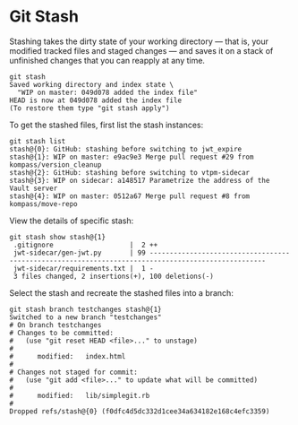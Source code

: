 # Git Stash
Stashing takes the dirty state of your working directory — that is, your modified tracked files and staged changes — and saves it on a stack of unfinished changes that you can reapply at any time.

```
git stash
Saved working directory and index state \
  "WIP on master: 049d078 added the index file"
HEAD is now at 049d078 added the index file
(To restore them type "git stash apply")
```

To get the stashed files, first list the stash instances:

```
git stash list
stash@{0}: GitHub: stashing before switching to jwt_expire
stash@{1}: WIP on master: e9ac9e3 Merge pull request #29 from kompass/version_cleanup
stash@{2}: GitHub: stashing before switching to vtpm-sidecar
stash@{3}: WIP on sidecar: a148517 Parametrize the address of the Vault server
stash@{4}: WIP on master: 0512a67 Merge pull request #8 from kompass/move-repo
```

View the details of specific stash:
```
git stash show stash@{1}
 .gitignore                   |  2 ++
 jwt-sidecar/gen-jwt.py       | 99 ---------------------------------------------------------------------------------------------------
 jwt-sidecar/requirements.txt |  1 -
 3 files changed, 2 insertions(+), 100 deletions(-)
 ```

Select the stash and recreate the stashed files into a branch:
```
git stash branch testchanges stash@{1}
Switched to a new branch "testchanges"
# On branch testchanges
# Changes to be committed:
#   (use "git reset HEAD <file>..." to unstage)
#
#      modified:   index.html
#
# Changes not staged for commit:
#   (use "git add <file>..." to update what will be committed)
#
#      modified:   lib/simplegit.rb
#
Dropped refs/stash@{0} (f0dfc4d5dc332d1cee34a634182e168c4efc3359)
```
